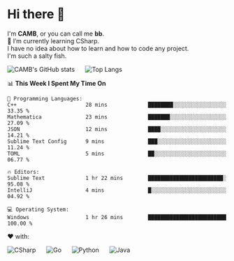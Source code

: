 # Hi there 👋
<!--
**CAMB-dev/CAMB-dev** is a ✨ _special_ ✨ repository because its `README.md` (this file) appears on your GitHub profile.

Here are some ideas to get you started:

- 🔭 I’m currently working on ...
- 🌱 I’m currently learning ...
- 👯 I’m looking to collaborate on ...
- 🤔 I’m looking for help with ...
- 💬 Ask me about ...
- 📫 How to reach me: ...
- 😄 Pronouns: ...
- ⚡ Fun fact: ...
-->
 I'm **CAMB**, or you can call me **bb**.  
 🌱 I’m currently learning CSharp.  
 I have no idea about how to learn and how to code any project.  
 I'm such a salty fish.
 
 
![CAMB's GitHub stats](https://github-readme-stats.vercel.app/api?username=CAMB-dev&show_icons=true&theme=tokyonight)
&nbsp;&nbsp;&nbsp;&nbsp;
![Top Langs](https://github-readme-stats.vercel.app/api/top-langs/?username=CAMB-dev&langs_count=5&theme=tokyonight)


<!--START_SECTION:waka-->
📊 **This Week I Spent My Time On** 

```text
💬 Programming Languages: 
C++                      28 mins             ████████░░░░░░░░░░░░░░░░░   33.35 % 
Mathematica              23 mins             ███████░░░░░░░░░░░░░░░░░░   27.09 % 
JSON                     12 mins             ████░░░░░░░░░░░░░░░░░░░░░   14.21 % 
Sublime Text Config      9 mins              ███░░░░░░░░░░░░░░░░░░░░░░   11.24 % 
TOML                     5 mins              ██░░░░░░░░░░░░░░░░░░░░░░░   06.77 % 

🔥 Editors: 
Sublime Text             1 hr 22 mins        ████████████████████████░   95.08 % 
IntelliJ                 4 mins              █░░░░░░░░░░░░░░░░░░░░░░░░   04.92 % 

💻 Operating System: 
Windows                  1 hr 26 mins        █████████████████████████   100.00 % 
```


<!--END_SECTION:waka-->


❤ with:

![CSharp](https://img.shields.io/badge/CSharp-%23512BD4?style=for-the-badge&logo=.net)
&nbsp;&nbsp;&nbsp;&nbsp;
![Go](https://img.shields.io/badge/Go-000000?style=for-the-badge&logo=go)
&nbsp;&nbsp;&nbsp;&nbsp;
![Python](https://img.shields.io/badge/Python-000000?style=for-the-badge&logo=python)
&nbsp;&nbsp;&nbsp;&nbsp;
![Java](https://img.shields.io/badge/Java-964B00?style=for-the-badge&logo=openjdk)
